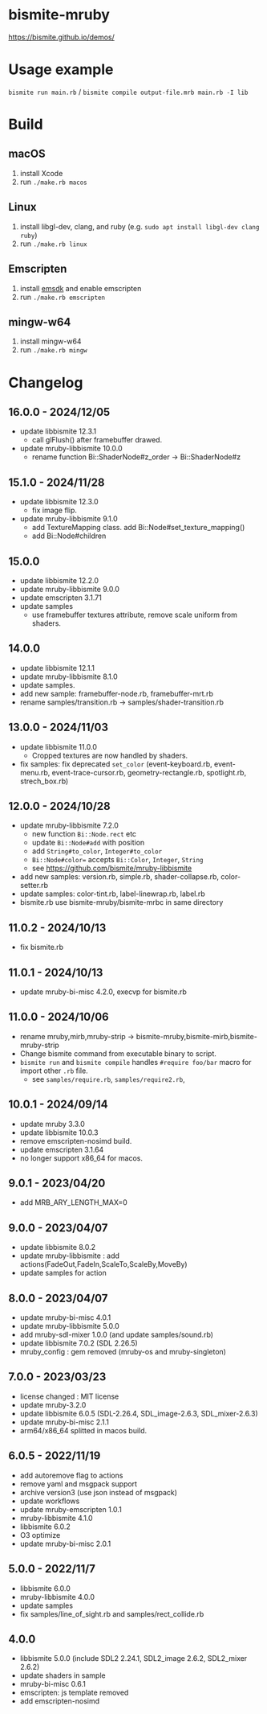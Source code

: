# bismite-mruby

<https://bismite.github.io/demos/>

# Usage example
`bismite run main.rb` / `bismite compile output-file.mrb main.rb -I lib`

# Build
## macOS
1. install Xcode
2. run `./make.rb macos`

## Linux
1. install libgl-dev, clang, and ruby (e.g. `sudo apt install libgl-dev clang ruby`)
2. run `./make.rb linux`

## Emscripten
1. install [emsdk](https://github.com/emscripten-core/emsdk) and enable emscripten
2. run `./make.rb emscripten`

## mingw-w64
1. install mingw-w64
2. run `./make.rb mingw`

# Changelog
## 16.0.0 - 2024/12/05
- update libbismite 12.3.1
  - call glFlush() after framebuffer drawed.
- update mruby-libbismite 10.0.0
  - rename function Bi::ShaderNode#z_order -> Bi::ShaderNode#z
## 15.1.0 - 2024/11/28
- update libbismite 12.3.0
  - fix image flip.
- update mruby-libbismite 9.1.0
  - add TextureMapping class. add Bi::Node#set_texture_mapping()
  - add Bi::Node#children
## 15.0.0
- update libbismite 12.2.0
- update mruby-libbismite 9.0.0
- update emscripten 3.1.71
- update samples
  - use framebuffer textures attribute, remove scale uniform from shaders.
## 14.0.0
- update libbismite 12.1.1
- update mruby-libbismite 8.1.0
- update samples.
- add new sample: framebuffer-node.rb, framebuffer-mrt.rb
- rename samples/transition.rb -> samples/shader-transition.rb
## 13.0.0 - 2024/11/03
- update libbismite 11.0.0
  - Cropped textures are now handled by shaders.
- fix samples: fix deprecated `set_color` (event-keyboard.rb, event-menu.rb, event-trace-cursor.rb, geometry-rectangle.rb, spotlight.rb, strech_box.rb)
## 12.0.0 - 2024/10/28
- update mruby-libbismite 7.2.0
  - new function `Bi::Node.rect` etc
  - update `Bi::Node#add` with position
  - add `String#to_color`, `Integer#to_color`
  - `Bi::Node#color=` accepts `Bi::Color`, `Integer`, `String`
  - see <https://github.com/bismite/mruby-libbismite>
- add new samples: version.rb, simple.rb, shader-collapse.rb, color-setter.rb
- update samples: color-tint.rb, label-linewrap.rb, label.rb
- bismite.rb use bismite-mruby/bismite-mrbc in same directory
## 11.0.2 - 2024/10/13
- fix bismite.rb
## 11.0.1 - 2024/10/13
- update mruby-bi-misc 4.2.0, execvp for bismite.rb
## 11.0.0 - 2024/10/06
- rename mruby,mirb,mruby-strip -> bismite-mruby,bismite-mirb,bismite-mruby-strip
- Change bismite command from executable binary to script.
- `bismite run` and `bismite compile` handles `#require foo/bar` macro for import other `.rb` file.
  - see `samples/require.rb`, `samples/require2.rb`,
## 10.0.1 - 2024/09/14
- update mruby 3.3.0
- update libbismite 10.0.3
- remove emscripten-nosimd build.
- update emscripten 3.1.64
- no longer support x86_64 for macos.
## 9.0.1 - 2023/04/20
- add MRB_ARY_LENGTH_MAX=0
## 9.0.0 - 2023/04/07
- update libbismite 8.0.2
- update mruby-libbismite : add actions(FadeOut,FadeIn,ScaleTo,ScaleBy,MoveBy)
- update samples for action
## 8.0.0 - 2023/04/07
- update mruby-bi-misc 4.0.1
- update mruby-libbismite 5.0.0
- add mruby-sdl-mixer 1.0.0 (and update samples/sound.rb)
- update libbismite 7.0.2 (SDL 2.26.5)
- mruby_config : gem removed (mruby-os and mruby-singleton)
## 7.0.0 - 2023/03/23
- license changed : MIT license
- update mruby-3.2.0
- update libbismite 6.0.5 (SDL-2.26.4, SDL_image-2.6.3, SDL_mixer-2.6.3)
- update mruby-bi-misc 2.1.1
- arm64/x86_64 splitted in macos build.
## 6.0.5 - 2022/11/19
- add autoremove flag to actions
- remove yaml and msgpack support
- archive version3 (use json instead of msgpack)
- update workflows
- update mruby-emscripten 1.0.1
- mruby-libbismite 4.1.0
- libbismite 6.0.2
- O3 optimize
- update mruby-bi-misc 2.0.1
## 5.0.0 - 2022/11/7
- libbismite 6.0.0
- mruby-libbismite 4.0.0
- update samples
- fix samples/line_of_sight.rb and samples/rect_collide.rb
## 4.0.0
- libbismite 5.0.0 (include SDL2 2.24.1, SDL2_image 2.6.2, SDL2_mixer 2.6.2)
- update shaders in sample
- mruby-bi-misc 0.6.1
- emscripten: js template removed
- add emscripten-nosimd
